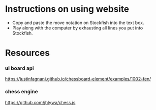 # Instructions on using website
- Copy and paste the move notation on Stockfish into the text box.
- Play along with the computer by exhausting all lines you put into Stockfish.

# Resources
### ui board api
https://justinfagnani.github.io/chessboard-element/examples/1002-fen/

### chess engine
https://github.com/jhlywa/chess.js
